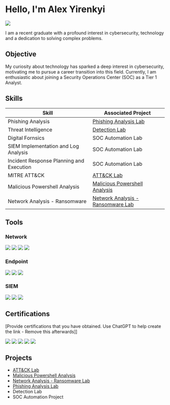 # Hello, I'm Alex Yirenkyi 
<a href="https://linkedin.com/in/alex-yirenkyi-akuffo-0a95781ba/"><img src="https://img.shields.io/badge/-LinkedIn-0072b1?&style=for-the-badge&logo=linkedin&logoColor=white" /></a>


I am a recent graduate with a profound interest in cybersecurity, technology and a dedication to solving complex problems.

## Objective

My curiosity about technology has sparked a deep interest in cybersecurity, motivating me to pursue a career transition into this field. Currently, I am enthusiastic about joining a Security Operations Center (SOC) as a Tier 1 Analyst.

## Skills

| Skill                                         | Associated Project         |
|-----------------------------------------------|----------------------------|
| Phishing Analysis                             | <a href="https://github.com/AlCybx/Phishing-Analysis-Lab/tree/main">Phishing Analysis Lab</a>|
| Threat Intelligence                           | <a href="https://google.com">Detection Lab</a>|
| Digital Fornsics                              | SOC Automation Lab|
| SIEM Implementation and Log Analysis          | SOC Automation Lab|
| Incident Response Planning and Execution      | SOC Automation Lab|
| MITRE ATT&CK                                  | <a href="https://github.com/AlCybx/ATT-CK-Lab/tree/main">ATT&CK Lab</a>|
| Malicious Powershell Analysis                 | <a href=https://github.com/AlCybx/Malicious-Powershell-Analysis-/tree/main>Malicious Powershell Analysis</a>|
| Network Analysis - Ransomware                 | <a href="https://github.com/AlCybx/Network-Analysis---Ransomware-Lab/tree/main">Network Analysis - Ransomware  Lab</a>|

## Tools

### Network
<div>
    <img src="https://img.shields.io/badge/-Wireshark-1679A7?&style=for-the-badge&logo=Wireshark&logoColor=white" />
    <img src="https://img.shields.io/badge/-Suricata-EF3B2D?&style=for-the-badge&logo=Suricata&logoColor=white" />
    <img src="https://img.shields.io/badge/-TCPDump-000000?&style=for-the-badge&logo=TCPDump&logoColor=white" />
    <img src="https://img.shields.io/badge/-Tshark-007EC6?&style=for-the-badge&logo=Tshark&logoColor=white" />


### Endpoint
<div>
    <img src="https://img.shields.io/badge/-Microsoft_Defender_for_Endpoint-00A4EF?&style=for-the-badge&logo=Microsoft&logoColor=white" />
    <img src="https://img.shields.io/badge/-Velociraptor-4B275F?&style=for-the-badge&logo=Velociraptor&logoColor=white" />
    <img src="https://img.shields.io/badge/-McAfee-FF0000?&style=for-the-badge&logo=McAfee&logoColor=white" />
</div>

### SIEM
<div>
    <img src="https://img.shields.io/badge/-Microsoft_Sentinel-0078D4?&style=for-the-badge&logo=Microsoft&logoColor=white" />
    <img src="https://img.shields.io/badge/-Splunk-000000?&style=for-the-badge&logo=Splunk&logoColor=white" />
    <img src="https://img.shields.io/badge/-Elastic-005571?&style=for-the-badge&logo=Elastic&logoColor=white" />
</div>

## Certifications
[Provide certifications that you have obtained. Use ChatGPT to help create the link - Remove this afterwards]]
<div>
<img src="https://img.shields.io/badge/-Security%2B-FF0000?&style=for-the-badge&logo=CompTIA&logoColor=white" />
<img src="https://img.shields.io/badge/-Network%2B-007ACC?&style=for-the-badge&logo=CompTIA&logoColor=white" />
<img src="https://img.shields.io/badge/-A%2B-4D4D4D?&style=for-the-badge&logo=CompTIA&logoColor=white" />
<img src="https://img.shields.io/badge/-CDSA-006400?&style=for-the-badge&logoColor=white" />
<img src="https://img.shields.io/badge/-CCD-000080?&style=for-the-badge&logoColor=white" />
</div>

## Projects
- <a href="https://github.com/AlCybx/ATT-CK-Lab/tree/main">ATT&CK Lab</a>
- <a href=https://github.com/AlCybx/Malicious-Powershell-Analysis-/tree/main>Malicious Powershell Analysis</a>
- <a href="https://github.com/AlCybx/Network-Analysis---Ransomware-Lab/tree/main">Network Analysis - Ransomware  Lab</a>
-  <a href="https://github.com/AlCybx/Phishing-Analysis-Lab/tree/main">Phishing Analysis Lab</a>
- Detection Lab
- SOC Automation Project
